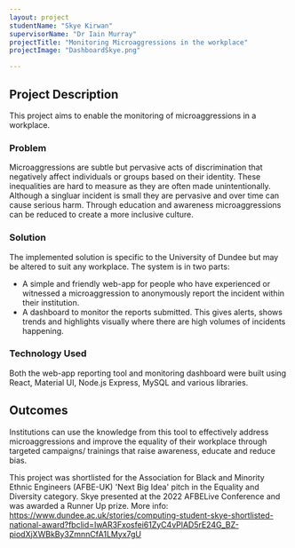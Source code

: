 ```yaml
---
layout: project
studentName: "Skye Kirwan"
supervisorName: "Dr Iain Murray"
projectTitle: "Monitoring Microaggressions in the workplace"
projectImage: "DashboardSkye.png"

---
```


## Project Description

This project aims to enable the monitoring of microaggressions in a workplace. 

### Problem
Microaggressions are subtle but pervasive acts of discrimination that negatively affect individuals or groups based on their identity. These inequalities are hard to measure as they are often made unintentionally. Although a singluar incident is small they are pervasive and over time can cause serious harm. Through education and awareness microaggressions can be reduced to create a more inclusive culture. 

### Solution
The implemented solution is specific to the University of Dundee but may be altered to suit any workplace. 
The system is in two parts:  

- A simple and friendly web-app for people who have experienced or witnessed a microaggression to anonymously report the incident within their institution. 
- A dashboard to monitor the reports submitted. This gives alerts, shows trends and highlights visually where there are high volumes of incidents happening.

### Technology Used 
Both the web-app reporting tool and monitoring dashboard were built using React, Material UI, Node.js Express, MySQL and various libraries. 

## Outcomes
Institutions can use the knowledge from this tool to effectively address microaggressions and improve the equality of their workplace through targeted campaigns/ trainings that raise awareness, educate and reduce bias. 

This project was shortlisted for the Association for Black and Minority Ethnic Engineers (AFBE-UK) 'Next Big Idea' pitch in the Equality and Diversity category. Skye presented at the 2022 AFBELive Conference and was awarded a Runner Up prize. More info: https://www.dundee.ac.uk/stories/computing-student-skye-shortlisted-national-award?fbclid=IwAR3Fxosfei61ZyC4vPlAD5rE24G_BZ-piodXjXWBkBy3ZmnnCfA1LMyx7gU

